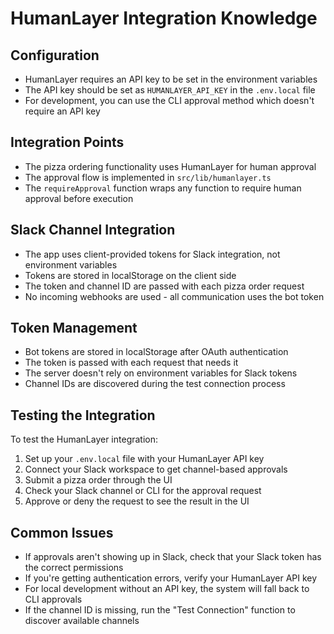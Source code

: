# HumanLayer Integration Knowledge

## Configuration

- HumanLayer requires an API key to be set in the environment variables
- The API key should be set as `HUMANLAYER_API_KEY` in the `.env.local` file
- For development, you can use the CLI approval method which doesn't require an API key

## Integration Points

- The pizza ordering functionality uses HumanLayer for human approval
- The approval flow is implemented in `src/lib/humanlayer.ts`
- The `requireApproval` function wraps any function to require human approval before execution

## Slack Channel Integration

- The app uses client-provided tokens for Slack integration, not environment variables
- Tokens are stored in localStorage on the client side
- The token and channel ID are passed with each pizza order request
- No incoming webhooks are used - all communication uses the bot token

## Token Management

- Bot tokens are stored in localStorage after OAuth authentication
- The token is passed with each request that needs it
- The server doesn't rely on environment variables for Slack tokens
- Channel IDs are discovered during the test connection process

## Testing the Integration

To test the HumanLayer integration:

1. Set up your `.env.local` file with your HumanLayer API key
2. Connect your Slack workspace to get channel-based approvals
3. Submit a pizza order through the UI
4. Check your Slack channel or CLI for the approval request
5. Approve or deny the request to see the result in the UI

## Common Issues

- If approvals aren't showing up in Slack, check that your Slack token has the correct permissions
- If you're getting authentication errors, verify your HumanLayer API key
- For local development without an API key, the system will fall back to CLI approvals
- If the channel ID is missing, run the "Test Connection" function to discover available channels

